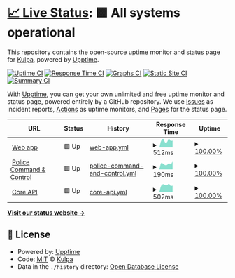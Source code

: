 # [📈 Live Status](https://demo.upptime.js.org): <!--live status--> **🟩 All systems operational**

This repository contains the open-source uptime monitor and status page for [Kulpa](https://demo.upptime.js.org), powered by [Upptime](https://github.com/upptime/upptime).

[![Uptime CI](https://github.com/kulpacloud/kulpa-status-page/workflows/Uptime%20CI/badge.svg)](https://github.com/kulpacloud/kulpa-status-page/actions?query=workflow%3A%22Uptime+CI%22)
[![Response Time CI](https://github.com/kulpacloud/kulpa-status-page/workflows/Response%20Time%20CI/badge.svg)](https://github.com/kulpacloud/kulpa-status-page/actions?query=workflow%3A%22Response+Time+CI%22)
[![Graphs CI](https://github.com/kulpacloud/kulpa-status-page/workflows/Graphs%20CI/badge.svg)](https://github.com/kulpacloud/kulpa-status-page/actions?query=workflow%3A%22Graphs+CI%22)
[![Static Site CI](https://github.com/kulpacloud/kulpa-status-page/workflows/Static%20Site%20CI/badge.svg)](https://github.com/kulpacloud/kulpa-status-page/actions?query=workflow%3A%22Static+Site+CI%22)
[![Summary CI](https://github.com/kulpacloud/kulpa-status-page/workflows/Summary%20CI/badge.svg)](https://github.com/kulpacloud/kulpa-status-page/actions?query=workflow%3A%22Summary+CI%22)

With [Upptime](https://upptime.js.org), you can get your own unlimited and free uptime monitor and status page, powered entirely by a GitHub repository. We use [Issues](https://github.com/kulpacloud/kulpa-status-page/issues) as incident reports, [Actions](https://github.com/kulpacloud/kulpa-status-page/actions) as uptime monitors, and [Pages](https://demo.upptime.js.org) for the status page.

<!--start: status pages-->
<!-- This summary is generated by Upptime (https://github.com/upptime/upptime) -->
<!-- Do not edit this manually, your changes will be overwritten -->
<!-- prettier-ignore -->
| URL | Status | History | Response Time | Uptime |
| --- | ------ | ------- | ------------- | ------ |
| <img alt="" src="https://icons.duckduckgo.com/ip3/app.kulpacloud.com.ico" height="13"> [Web app](https://app.kulpacloud.com) | 🟩 Up | [web-app.yml](https://github.com/kulpacloud/kulpa-status-page/commits/HEAD/history/web-app.yml) | <details><summary><img alt="Response time graph" src="./graphs/web-app/response-time-week.png" height="20"> 512ms</summary><br><a href="https://health.kulpacloud.com/history/web-app"><img alt="Response time 522" src="https://img.shields.io/endpoint?url=https%3A%2F%2Fraw.githubusercontent.com%2Fkulpacloud%2Fkulpa-status-page%2FHEAD%2Fapi%2Fweb-app%2Fresponse-time.json"></a><br><a href="https://health.kulpacloud.com/history/web-app"><img alt="24-hour response time 641" src="https://img.shields.io/endpoint?url=https%3A%2F%2Fraw.githubusercontent.com%2Fkulpacloud%2Fkulpa-status-page%2FHEAD%2Fapi%2Fweb-app%2Fresponse-time-day.json"></a><br><a href="https://health.kulpacloud.com/history/web-app"><img alt="7-day response time 512" src="https://img.shields.io/endpoint?url=https%3A%2F%2Fraw.githubusercontent.com%2Fkulpacloud%2Fkulpa-status-page%2FHEAD%2Fapi%2Fweb-app%2Fresponse-time-week.json"></a><br><a href="https://health.kulpacloud.com/history/web-app"><img alt="30-day response time 533" src="https://img.shields.io/endpoint?url=https%3A%2F%2Fraw.githubusercontent.com%2Fkulpacloud%2Fkulpa-status-page%2FHEAD%2Fapi%2Fweb-app%2Fresponse-time-month.json"></a><br><a href="https://health.kulpacloud.com/history/web-app"><img alt="1-year response time 522" src="https://img.shields.io/endpoint?url=https%3A%2F%2Fraw.githubusercontent.com%2Fkulpacloud%2Fkulpa-status-page%2FHEAD%2Fapi%2Fweb-app%2Fresponse-time-year.json"></a></details> | <details><summary><a href="https://health.kulpacloud.com/history/web-app">100.00%</a></summary><a href="https://health.kulpacloud.com/history/web-app"><img alt="All-time uptime 100.00%" src="https://img.shields.io/endpoint?url=https%3A%2F%2Fraw.githubusercontent.com%2Fkulpacloud%2Fkulpa-status-page%2FHEAD%2Fapi%2Fweb-app%2Fuptime.json"></a><br><a href="https://health.kulpacloud.com/history/web-app"><img alt="24-hour uptime 100.00%" src="https://img.shields.io/endpoint?url=https%3A%2F%2Fraw.githubusercontent.com%2Fkulpacloud%2Fkulpa-status-page%2FHEAD%2Fapi%2Fweb-app%2Fuptime-day.json"></a><br><a href="https://health.kulpacloud.com/history/web-app"><img alt="7-day uptime 100.00%" src="https://img.shields.io/endpoint?url=https%3A%2F%2Fraw.githubusercontent.com%2Fkulpacloud%2Fkulpa-status-page%2FHEAD%2Fapi%2Fweb-app%2Fuptime-week.json"></a><br><a href="https://health.kulpacloud.com/history/web-app"><img alt="30-day uptime 100.00%" src="https://img.shields.io/endpoint?url=https%3A%2F%2Fraw.githubusercontent.com%2Fkulpacloud%2Fkulpa-status-page%2FHEAD%2Fapi%2Fweb-app%2Fuptime-month.json"></a><br><a href="https://health.kulpacloud.com/history/web-app"><img alt="1-year uptime 100.00%" src="https://img.shields.io/endpoint?url=https%3A%2F%2Fraw.githubusercontent.com%2Fkulpacloud%2Fkulpa-status-page%2FHEAD%2Fapi%2Fweb-app%2Fuptime-year.json"></a></details>
| <img alt="" src="https://icons.duckduckgo.com/ip3/police.kulpacloud.com.ico" height="13"> [Police Command & Control](https://police.kulpacloud.com) | 🟩 Up | [police-command-and-control.yml](https://github.com/kulpacloud/kulpa-status-page/commits/HEAD/history/police-command-and-control.yml) | <details><summary><img alt="Response time graph" src="./graphs/police-command-and-control/response-time-week.png" height="20"> 190ms</summary><br><a href="https://health.kulpacloud.com/history/police-command-and-control"><img alt="Response time 212" src="https://img.shields.io/endpoint?url=https%3A%2F%2Fraw.githubusercontent.com%2Fkulpacloud%2Fkulpa-status-page%2FHEAD%2Fapi%2Fpolice-command-and-control%2Fresponse-time.json"></a><br><a href="https://health.kulpacloud.com/history/police-command-and-control"><img alt="24-hour response time 243" src="https://img.shields.io/endpoint?url=https%3A%2F%2Fraw.githubusercontent.com%2Fkulpacloud%2Fkulpa-status-page%2FHEAD%2Fapi%2Fpolice-command-and-control%2Fresponse-time-day.json"></a><br><a href="https://health.kulpacloud.com/history/police-command-and-control"><img alt="7-day response time 190" src="https://img.shields.io/endpoint?url=https%3A%2F%2Fraw.githubusercontent.com%2Fkulpacloud%2Fkulpa-status-page%2FHEAD%2Fapi%2Fpolice-command-and-control%2Fresponse-time-week.json"></a><br><a href="https://health.kulpacloud.com/history/police-command-and-control"><img alt="30-day response time 207" src="https://img.shields.io/endpoint?url=https%3A%2F%2Fraw.githubusercontent.com%2Fkulpacloud%2Fkulpa-status-page%2FHEAD%2Fapi%2Fpolice-command-and-control%2Fresponse-time-month.json"></a><br><a href="https://health.kulpacloud.com/history/police-command-and-control"><img alt="1-year response time 212" src="https://img.shields.io/endpoint?url=https%3A%2F%2Fraw.githubusercontent.com%2Fkulpacloud%2Fkulpa-status-page%2FHEAD%2Fapi%2Fpolice-command-and-control%2Fresponse-time-year.json"></a></details> | <details><summary><a href="https://health.kulpacloud.com/history/police-command-and-control">100.00%</a></summary><a href="https://health.kulpacloud.com/history/police-command-and-control"><img alt="All-time uptime 100.00%" src="https://img.shields.io/endpoint?url=https%3A%2F%2Fraw.githubusercontent.com%2Fkulpacloud%2Fkulpa-status-page%2FHEAD%2Fapi%2Fpolice-command-and-control%2Fuptime.json"></a><br><a href="https://health.kulpacloud.com/history/police-command-and-control"><img alt="24-hour uptime 100.00%" src="https://img.shields.io/endpoint?url=https%3A%2F%2Fraw.githubusercontent.com%2Fkulpacloud%2Fkulpa-status-page%2FHEAD%2Fapi%2Fpolice-command-and-control%2Fuptime-day.json"></a><br><a href="https://health.kulpacloud.com/history/police-command-and-control"><img alt="7-day uptime 100.00%" src="https://img.shields.io/endpoint?url=https%3A%2F%2Fraw.githubusercontent.com%2Fkulpacloud%2Fkulpa-status-page%2FHEAD%2Fapi%2Fpolice-command-and-control%2Fuptime-week.json"></a><br><a href="https://health.kulpacloud.com/history/police-command-and-control"><img alt="30-day uptime 100.00%" src="https://img.shields.io/endpoint?url=https%3A%2F%2Fraw.githubusercontent.com%2Fkulpacloud%2Fkulpa-status-page%2FHEAD%2Fapi%2Fpolice-command-and-control%2Fuptime-month.json"></a><br><a href="https://health.kulpacloud.com/history/police-command-and-control"><img alt="1-year uptime 100.00%" src="https://img.shields.io/endpoint?url=https%3A%2F%2Fraw.githubusercontent.com%2Fkulpacloud%2Fkulpa-status-page%2FHEAD%2Fapi%2Fpolice-command-and-control%2Fuptime-year.json"></a></details>
| <img alt="" src="https://icons.duckduckgo.com/ip3/api.kulpa.io.ico" height="13"> [Core API](https://api.kulpa.io/core) | 🟩 Up | [core-api.yml](https://github.com/kulpacloud/kulpa-status-page/commits/HEAD/history/core-api.yml) | <details><summary><img alt="Response time graph" src="./graphs/core-api/response-time-week.png" height="20"> 502ms</summary><br><a href="https://health.kulpacloud.com/history/core-api"><img alt="Response time 483" src="https://img.shields.io/endpoint?url=https%3A%2F%2Fraw.githubusercontent.com%2Fkulpacloud%2Fkulpa-status-page%2FHEAD%2Fapi%2Fcore-api%2Fresponse-time.json"></a><br><a href="https://health.kulpacloud.com/history/core-api"><img alt="24-hour response time 567" src="https://img.shields.io/endpoint?url=https%3A%2F%2Fraw.githubusercontent.com%2Fkulpacloud%2Fkulpa-status-page%2FHEAD%2Fapi%2Fcore-api%2Fresponse-time-day.json"></a><br><a href="https://health.kulpacloud.com/history/core-api"><img alt="7-day response time 502" src="https://img.shields.io/endpoint?url=https%3A%2F%2Fraw.githubusercontent.com%2Fkulpacloud%2Fkulpa-status-page%2FHEAD%2Fapi%2Fcore-api%2Fresponse-time-week.json"></a><br><a href="https://health.kulpacloud.com/history/core-api"><img alt="30-day response time 518" src="https://img.shields.io/endpoint?url=https%3A%2F%2Fraw.githubusercontent.com%2Fkulpacloud%2Fkulpa-status-page%2FHEAD%2Fapi%2Fcore-api%2Fresponse-time-month.json"></a><br><a href="https://health.kulpacloud.com/history/core-api"><img alt="1-year response time 483" src="https://img.shields.io/endpoint?url=https%3A%2F%2Fraw.githubusercontent.com%2Fkulpacloud%2Fkulpa-status-page%2FHEAD%2Fapi%2Fcore-api%2Fresponse-time-year.json"></a></details> | <details><summary><a href="https://health.kulpacloud.com/history/core-api">100.00%</a></summary><a href="https://health.kulpacloud.com/history/core-api"><img alt="All-time uptime 100.00%" src="https://img.shields.io/endpoint?url=https%3A%2F%2Fraw.githubusercontent.com%2Fkulpacloud%2Fkulpa-status-page%2FHEAD%2Fapi%2Fcore-api%2Fuptime.json"></a><br><a href="https://health.kulpacloud.com/history/core-api"><img alt="24-hour uptime 100.00%" src="https://img.shields.io/endpoint?url=https%3A%2F%2Fraw.githubusercontent.com%2Fkulpacloud%2Fkulpa-status-page%2FHEAD%2Fapi%2Fcore-api%2Fuptime-day.json"></a><br><a href="https://health.kulpacloud.com/history/core-api"><img alt="7-day uptime 100.00%" src="https://img.shields.io/endpoint?url=https%3A%2F%2Fraw.githubusercontent.com%2Fkulpacloud%2Fkulpa-status-page%2FHEAD%2Fapi%2Fcore-api%2Fuptime-week.json"></a><br><a href="https://health.kulpacloud.com/history/core-api"><img alt="30-day uptime 100.00%" src="https://img.shields.io/endpoint?url=https%3A%2F%2Fraw.githubusercontent.com%2Fkulpacloud%2Fkulpa-status-page%2FHEAD%2Fapi%2Fcore-api%2Fuptime-month.json"></a><br><a href="https://health.kulpacloud.com/history/core-api"><img alt="1-year uptime 100.00%" src="https://img.shields.io/endpoint?url=https%3A%2F%2Fraw.githubusercontent.com%2Fkulpacloud%2Fkulpa-status-page%2FHEAD%2Fapi%2Fcore-api%2Fuptime-year.json"></a></details>

<!--end: status pages-->

[**Visit our status website →**](https://demo.upptime.js.org)

## 📄 License

- Powered by: [Upptime](https://github.com/upptime/upptime)
- Code: [MIT](./LICENSE) © [Kulpa](https://demo.upptime.js.org)
- Data in the `./history` directory: [Open Database License](https://opendatacommons.org/licenses/odbl/1-0/)
